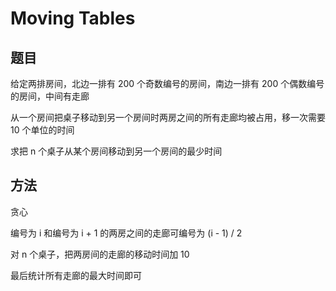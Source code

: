 # Moving Tables

## 题目

给定两排房间，北边一排有 200 个奇数编号的房间，南边一排有 200 个偶数编号的房间，中间有走廊

从一个房间把桌子移动到另一个房间时两房之间的所有走廊均被占用，移一次需要 10 个单位的时间

求把 n 个桌子从某个房间移动到另一个房间的最少时间


## 方法

贪心

编号为 i 和编号为 i + 1 的两房之间的走廊可编号为 (i - 1) / 2

对 n 个桌子，把两房间的走廊的移动时间加 10

最后统计所有走廊的最大时间即可
